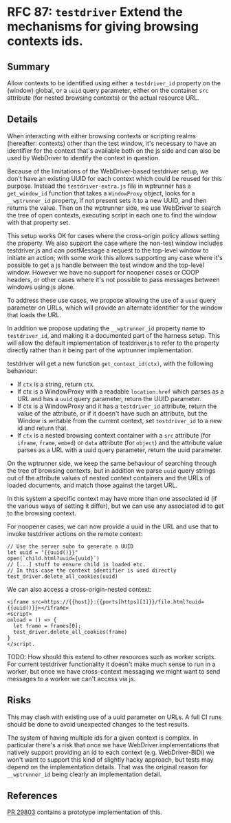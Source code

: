 # RFC 87: `testdriver` Extend the mechanisms for giving browsing contexts ids.

## Summary

Allow contexts to be identified using either a `testdriver_id`
property on the (window) global, or a `uuid` query parameter, either
on the container `src` attribute (for nested browsing contexts) or the
actual resource URL.

## Details

When interacting with either browsing contexts or scripting realms
(hereafter: contexts) other than the test window, it's necessary to
have an identifier for the context that's available both on the js
side and can also be used by WebDriver to identify the context in
question.

Because of the limitations of the WebDriver-based testdriver setup, we
don't have an existing UUID for each context which could be reused for
this purpose. Instead the `testdriver-extra.js` file in wptrunner
has a `get_window_id` function that takes a `WindowProxy` object,
looks for a `__wptrunner_id` property, if not present sets it to a new
UUID, and then returns the value. Then on the wptrunner side, we use
WebDriver to search the tree of open contexts, executing script in
each one to find the window with that property set.

This setup works OK for cases where the cross-origin policy allows
setting the property. We also support the case where the non-test
window includes testdriver.js and can postMessage a request to the
top-level window to initiate an action; with some work this allows
supporting any case where it's possible to get a js handle between the
test window and the top-level window. However we have no support for
noopener cases or COOP headers, or other cases where it's not possible
to pass messages between windows using js alone.

To address these use cases, we propose allowing the use of a `uuid`
query parameter on URLs, which will provide an alternate identifier
for the window that loads the URL.

In addition we propose updating the `__wptrunner_id` property name to
`testdriver_id`, and making it a documented part of the harness
setup. This will allow the default implementation of testdriver.js to
refer to the property directly rather than it being part of the
wptrunner implementation.

testdriver will get a new function `get_context_id(ctx)`, with the
following behaviour:
* If `ctx` is a string, return `ctx`.
* If ctx is a WindowProxy with a readable `location.href` which parses
  as a URL and has a `uuid` query parameter, return the UUID parameter.
* If ctx is a WindowProxy and it has a `testdriver_id` attribute,
  return the value of the attribute, or if it doesn't have such an
  attribute, but the Window is writable from the current context, set
  `testdriver_id` to a new id and return that.
* If `ctx` is a nested browsing context container with a `src`
  attribute (for `iframe`, `frame`, `embed`) or `data` attribute (for
  `object`) and the attribute value parses as a URL with a uuid
  query parameter, return the uuid parameter.

On the wptrunner side, we keep the same behaviour of searching through
the tree of browsing contexts, but in addition we parse `uuid` query
strings out of the attribute values of nested context containers and
the URLs of loaded documents, and match those against the target URL.

In this system a specific context may have more than one associated id
(if the various ways of setting it differ), but we can use any
associated id to get to the browsing context.

For noopener cases, we can now provide a uuid in the URL and use that
to invoke testdriver actions on the remote context:

```
// Use the server subn to generate a UUID
let uuid = "{{uuid()}}"
open(`child.html?uuid={uuid}`)
// [...] stuff to ensure child is loaded etc.
// In this case the context identifier is used directly
test_driver.delete_all_cookies(uuid)
```

We can also access a cross-origin-nested context:
```
<iframe src=https://{{host}}:{{ports[https][1]}}/file.html?uuid={{uuid()}}></iframe>
<script>
onload = () => {
  let frame = frames[0];
  test_driver.delete_all_cookies(frame)
}
</script.
```

TODO: How should this extend to other resources such as worker scripts. For
current testdriver functionality it doesn't make much sense to run in
a worker, but once we have cross-context messaging we might want to
send messages to a worker we can't access via js.

## Risks

This may clash with existing use of a uuid parameter on URLs. A full
CI runs should be done to avoid unexpected changes to the test
results.

The system of having multiple ids for a given context is complex. In
particular there's a risk that once we have WebDriver implementations
that natively support providing an id to each context
(e.g. WebDriver-BiDi) we won't want to support this kind of slightly
hacky approach, but tests may depend on the implementation
details. That was the original reason for `__wptrunner_id` being
clearly an implementation detail.

## References

[PR 29803](https://github.com/web-platform-tests/wpt/pull/29803)
contains a prototype implementation of this.
